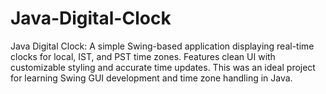 # Java-Digital-Clock
Java Digital Clock: A simple Swing-based application displaying real-time clocks for local, IST, and PST time zones. Features clean UI with customizable styling and accurate time updates. This was an ideal project for learning Swing GUI development and time zone handling in Java.
